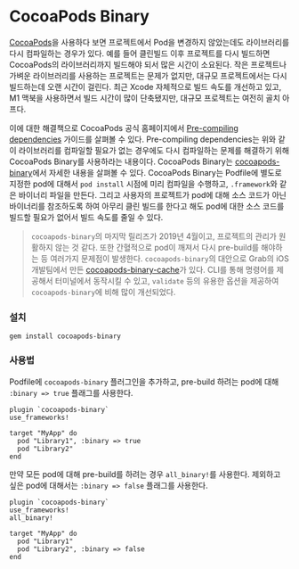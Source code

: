 # CocoaPods Binary

[CocoaPods](https://cocoapods.org/)을 사용하다 보면 프로젝트에서 Pod을 변경하지 않았는데도 라이브러리를 다시 컴파일하는 경우가 있다. 예를 들어 클린빌드 이후 프로젝트를 다시 빌드하면 CocoaPods의 라이브러리까지 빌드해야 되서 많은 시간이 소요된다. 작은 프로젝트나 가벼운 라이브러리를 사용하는 프로젝트는 문제가 없지만, 대규모 프로젝트에서는 다시 빌드하는데 오랜 시간이 걸린다. 최근 Xcode 자체적으로 빌드 속도를 개선하고 있고, M1 맥북을 사용하면서 빌드 시간이 많이 단축됐지만, 대규모 프로젝트는 여전히 골치 아프다.

이에 대한 해결책으로 CocoaPods 공식 홈페이지에서 [Pre-compiling dependencies](https://guides.cocoapods.org/plugins/pre-compiling-dependencies.html?utm_source=Postype&utm_medium=iframely) 가이드를 살펴볼 수 있다. Pre-compiling dependencies는 위와 같이 라이브러리를 컴파일할 필요가 없는 경우에도 다시 컴파일하는 문제를 해결하기 위해 CocoaPods Binary를 사용하라는 내용이다. CocoaPods Binary는 [cocoapods-binary](https://github.com/leavez/cocoapods-binary)에서 자세한 내용을 살펴볼 수 있다. CocoaPods Binary는 Podfile에 별도로 지정한 pod에 대해서 `pod install` 시점에 미리 컴파일을 수행하고, `.framework`와 같은 바이너리 파일을 만든다. 그리고 사용자의 프로젝트가 pod에 대해 소스 코드가 아닌 바이너리를 참조하도록 하여 아무리 클린 빌드를 한다고 해도 pod에 대한 소스 코드를 빌드할 필요가 없어서 빌드 속도를 줄일 수 있다.

> `cocoapods-binary`의 마지막 릴리즈가 2019년 4월이고, 프로젝트의 관리가 원활하지 않는 것 같다. 또한 간혈적으로 pod이 깨져서 다시 pre-build를 해야하는 등 여러가지 문제점이 발생한다. `cocoapods-binary`의 대안으로 Grab의 iOS 개발팀에서 만든 [cocoapods-binary-cache](https://github.com/grab/cocoapods-binary-cache)가 있다. CLI를 통해 명령어를 제공해서 터미널에서 동작시킬 수 있고, `validate` 등의 유용한 옵션을 제공하여 `cocoapods-binary`에 비해 많이 개선되었다.

### 설치

```
gem install cocoapods-binary
```

### 사용법

Podfile에 `cocoapods-binary` 플러그인을 추가하고, pre-build 하려는 pod에 대해 `:binary => true` 플래그를 사용한다.

```
plugin `cocoapods-binary`
use_frameworks!

target "MyApp" do
  pod "Library1", :binary => true
  pod "Library2"
end
```

만약 모든 pod에 대해 pre-build를 하려는 경우 `all_binary!`를 사용한다. 제외하고 싶은 pod에 대해서는 `:binary => false` 플래그를 사용한다.

```
plugin `cocoapods-binary`
use_frameworks!
all_binary!

target "MyApp" do
  pod "Library1"
  pod "Library2", :binary => false
end
```
